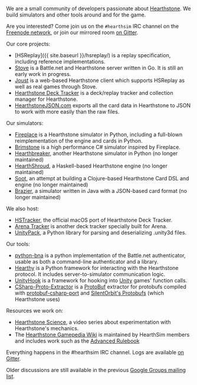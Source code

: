 We are a small community of developers passionate about [Hearthstone](http://playhearthstone.com).
We build simulators and other tools around and for the game.

Are you interested? Come join us on the `#hearthsim` IRC channel on the
[Freenode network](https://webchat.freenode.net/), or join our mirrored room [on Gitter](https://gitter.im/HearthSim/HearthSim).

Our core projects:

 * [HSReplay]({{ site.baseurl }}/hsreplay/) is a replay specification, including reference implementations.
 * [Stove](/stove/) is a Battle.net and Hearthstone server written in Go. It is still an early work in progress.
 * [Joust](/joust/) is a web-based Hearthstone client which supports HSReplay as well as real games through Stove.
 * [Hearthstone Deck Tracker](https://hsdecktracker.net) is a deck/replay tracker and collection manager for Hearthstone.
 * [HearthstoneJSON.com](https://hearthstonejson.com/) exports all the card data in Hearthstone to JSON to work with more easily than the raw files.

Our simulators:

 * [Fireplace](/fireplace/) is a Hearthstone simulator in Python, including a full-blown reimplementation of the engine and cards in Python.
 * [Brimstone](/brimstone/) is a high performance C# simulator inspired by Fireplace.
 * [Hearthbreaker](https://github.com/danielyule/hearthbreaker), another Hearthstone simulator in Python (no longer maintained)
 * [HearthShroud](https://github.com/thomaseding/hearthshroud), a Haskell-based Hearthstone engine (no longer maintained)
 * [Soot](https://github.com/mischanix/soot), an attempt at building a Clojure-based Hearthstone Card DSL and engine (no longer maintained)
 * [Brazier](https://github.com/HearthSim/Brazier), a simulator written in Java with a JSON-based card format (no longer maintained)

We also host:

 * [HSTracker](https://github.com/HearthSim/HSTracker), the official macOS port of Hearthstone Deck Tracker.
 * [Arena Tracker](https://github.com/supertriodo/Arena-Tracker) is another deck tracker specially built for Arena.
 * [UnityPack](https://github.com/hearthsim/python-unitypack), a Python library for parsing and deserializing .unity3d files.

Our tools:

 * [python-bna](https://github.com/jleclanche/python-bna) is a python implementation of the Battle.net authenticator, usable as both a command-line authenticator and a library.
 * [Hearthy](https://github.com/HearthSim/Hearthy) is a Python framework for interacting with the Hearthstone protocol. It includes server-to-simulator communication logic.
 * [UnityHook](https://github.com/HearthSim/UnityHook) is a framework for hooking into [Unity](https://unity3d.com/) games' function calls.
 * [CSharp-Proto-Extractor](https://github.com/HearthSim/csharp-proto-extractor) is a [ProtoBuf](https://developers.google.com/protocol-buffers/) extractor for protobufs compiled with [protobuf-csharp-port](https://github.com/jskeet/protobuf-csharp-port) and [SilentOrbit's Protobufs](https://github.com/hultqvist/ProtoBuf) (which Hearthstone uses)

Resources we work on:

 * [Hearthstone Science](https://www.youtube.com/c/HearthstoneScience), a video series about experimentation with Hearthstone's mechanics.
 * The [Hearthstone Gamepedia Wiki](http://hearthstone.gamepedia.com/) is maintained by HearthSim members and includes work such as the [Advanced Rulebook](http://hearthstone.gamepedia.com/Advanced_rulebook)

Everything happens in the #hearthsim IRC channel.
Logs are available [on Gitter](https://gitter.im/HearthSim/HearthSim).

Older discussions are still available in the previous [Google Groups mailing list](https://groups.google.com/forum/#!forum/hearthstone-simulator-dev).
